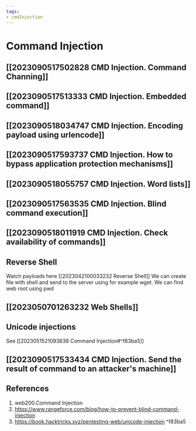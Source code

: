 ```yaml
---
tags:
- cmdInjection
---
```


# Command Injection

## [[2023090517502828 CMD Injection.  Command Channing]]
## [[2023090517513333 CMD Injection.  Embedded command]]
## [[2023090518034747 CMD Injection.  Encoding payload using urlencode]]
## [[2023090517593737 CMD Injection.  How to bypass application protection mechanisms]]
## [[2023090518055757 CMD Injection.  Word lists]]
## [[2023090517563535 CMD Injection.  Blind command execution]]
## [[2023090518011919 CMD Injection.  Check availability of commands]]

## Reverse Shell

Watch payloads here [[2023042100033232 Reverse Shell]]
We can create file with shell and send to the server using for example wget.
We can find web root using pwd
## [[2023050701263232 Web Shells]]

## Unicode injections

See [[2023051521093838 Command Injection#^f83ba5]]

## [[2023090517533434 CMD Injection.  Send  the result of command to an attacker's machine]]
## References
1. web200.Command Injection
2. https://www.rangeforce.com/blog/how-to-prevent-blind-command-injection 
3. https://book.hacktricks.xyz/pentesting-web/unicode-injection ^f83ba5